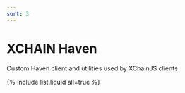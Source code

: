 ```yaml
---
sort: 3
---
```


# XCHAIN Haven

Custom Haven client and utilities used by XChainJS clients

{% include list.liquid all=true %}
